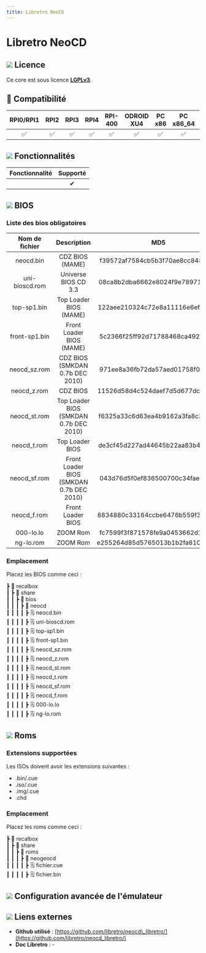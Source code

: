 ```yaml
---
title: Libretro NeoCD
---
```


# Libretro NeoCD



## ![](/migration-images/emulateurs/consoles-de-salon/neo-geo-cd/gerald-g-parchment-background-or-border-5.svg) Licence

Ce core est sous licence [**LGPLv3**](https://github.com/libretro/neocd_libretro/blob/master/LICENSE.md).

## 🔧 Compatibilité

| RPI0/RPI1 | RPI2 | RPI3 | RPI4 | RPI-400 | ODROID XU4 | PC x86 | PC x86\_64 | ODROID GO |
| :---: | :---: | :---: | :---: | :---: | :---: | :---: | :---: | :---: |
| ✅ | ✅ | ✅ | ✅ | ✅ | ✅ | ✅ | ✅ | ✅ |

## ![](/migration-images/emulateurs/consoles-de-salon/neo-geo-cd/cogwheel-145804_640.png) Fonctionnalités

| Fonctionnalité | Supporté |
| :---: | :---: |
|  | ✔ |

## ![](/migration-images/emulateurs/consoles-de-salon/neo-geo-cd/tqfp32.svg) BIOS

### Liste des bios obligatoires

| **Nom de fichier** | Description | MD5 | Fourni |
| :---: | :---: | :---: | :---: |
| neocd.bin | CDZ BIOS \(MAME\) | f39572af7584cb5b3f70ae8cc848aba2 | ❌ |
| uni-bioscd.rom | Universe BIOS CD 3.3 | 08ca8b2dba6662e8024f9e789711c6fc | ❌ |
| top-sp1.bin | Top Loader BIOS \(MAME\) | 122aee210324c72e8a11116e6ef9c0d0 | ❌ |
| front-sp1.bin | Front Loader BIOS \(MAME\) | 5c2366f25ff92d71788468ca492ebeca | ❌ |
| neocd\_sz.rom | CDZ BIOS \(SMKDAN 0.7b DEC 2010\) | 971ee8a36fb72da57aed01758f0a37f5 | ❌ |
| neocd\_z.rom | CDZ BIOS | 11526d58d4c524daef7d5d677dc6b004 | ❌ |
| neocd\_st.rom | Top Loader BIOS \(SMKDAN 0.7b DEC 2010\) | f6325a33c6d63ea4b9162a3fa8c32727 | ❌ |
| neocd\_t.rom | Top Loader BIOS | de3cf45d227ad44645b22aa83b49f450 | ❌ |
| neocd\_sf.rom | Front Loader BIOS \(SMKDAN 0.7b DEC 2010\) | 043d76d5f0ef836500700c34faef774d | ❌ |
| neocd\_f.rom | Front Loader BIOS | 8834880c33164ccbe6476b559f3e37de | ❌ |
| 000-lo.lo | ZOOM Rom | fc7599f3f871578fe9a0453662d1c966 | ❌ |
| ng-lo.rom | ZOOM Rom | e255264d85d5765013b1b2fa8109dd53 | ❌ |

### Emplacement

Placez les BIOS comme ceci :

┣ 📁 recalbox  
┃ ┣ 📁 share  
┃ ┃ ┣ 📁 bios  
┃ ┃ ┃ ┣ 📁 neocd  
┃ ┃ ┃ ┃ ┣ 🗒 neocd.bin  
┃ ┃ ┃ ┃ ┣ 🗒 uni-bioscd.rom  
┃ ┃ ┃ ┃ ┣ 🗒 top-sp1.bin  
┃ ┃ ┃ ┃ ┣ 🗒 front-sp1.bin  
┃ ┃ ┃ ┃ ┣ 🗒 neocd\_sz.rom  
┃ ┃ ┃ ┃ ┣ 🗒 neocd\_z.rom  
┃ ┃ ┃ ┃ ┣ 🗒 neocd\_st.rom  
┃ ┃ ┃ ┃ ┣ 🗒 neocd\_t.rom  
┃ ┃ ┃ ┃ ┣ 🗒 neocd\_sf.rom  
┃ ┃ ┃ ┃ ┣ 🗒 neocd\_f.rom  
┃ ┃ ┃ ┃ ┣ 🗒 000-lo.lo  
┃ ┃ ┃ ┃ ┣ 🗒 ng-lo.rom  

## ![](/migration-images/emulateurs/consoles-de-salon/neo-geo-cd/rom-30098_640.png) Roms

### **Extensions supportées**

Les ISOs doivent avoir les extensions suivantes :

* .bin/.cue
* .iso/.cue
* .img/.cue
* .chd

### Emplacement

Placez les roms comme ceci :

┣ 📁 recalbox  
┃ ┣ 📁 share  
┃ ┃ ┣ 📁 roms  
┃ ┃ ┃ ┣ 📁 neogeocd  
┃ ┃ ┃ ┃ ┣ 🗒 fichier.cue  
┃ ┃ ┃ ┃ ┣ 🗒 fichier.bin  

## ![](/migration-images/emulateurs/consoles-de-salon/neo-geo-cd/cogwheel-145804_640.png) Configuration avancée de l'émulateur



## ![](/migration-images/emulateurs/consoles-de-salon/neo-geo-cd/kisspng-web-development-world-wide-web-computer-icons-webs-world-wide-web-icon-png-5ab05c24477216.4540070115215073642927.png) Liens externes

* **Github utilisé** : [https://github.com/libretro/neocd\_libretro/](https://github.com/libretro/neocd_libretro/)
* **Doc Libretro** : -

